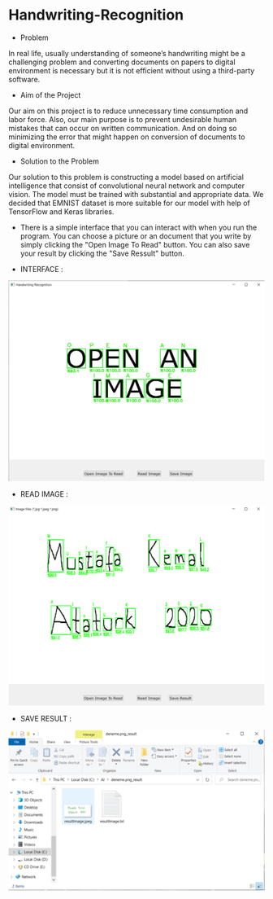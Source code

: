 # Handwriting-Recognition

* Problem

In real life, usually understanding of someone’s handwriting might be a challenging problem and converting documents on papers to digital environment is necessary but it is not efficient without using a third-party software.

* Aim of the Project

Our aim on this project is to reduce unnecessary time consumption and labor force. Also, our main purpose is to prevent undesirable human mistakes that can occur on written 
communication. And on doing so minimizing the error that might happen on conversion of documents to digital environment.

* Solution to the Problem

Our solution to this problem is constructing a model based on artificial intelligence that consist of convolutional neural network and computer vision.  The model must be trained 
with substantial and appropriate data. We decided that EMNIST dataset is more suitable for our model with help of TensorFlow and Keras libraries. 

* There is a simple interface that you can interact with when you run the program. You can choose a picture or an document that you write by simply clicking the "Open Image To 
Read" button. You can also save your result by clicking the "Save Ressult" button.

* INTERFACE : 

![Game Process](https://github.com/coredumpz/Handwriting-Recognition/blob/main/Pictures/1.png)

* READ IMAGE :

![Game Process](https://github.com/coredumpz/Handwriting-Recognition/blob/main/Pictures/2.png)

* SAVE RESULT :

![Game Process](https://github.com/coredumpz/Handwriting-Recognition/blob/main/Pictures/3.png)
